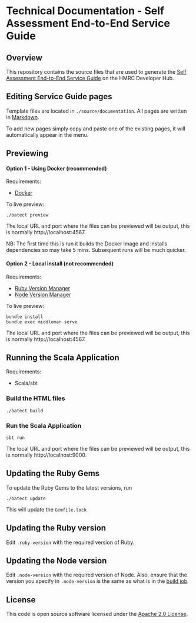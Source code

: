 # Technical Documentation - Self Assessment End-to-End Service Guide

## Overview

This repository contains the source files that are used to generate the [Self Assessment End-to-End Service Guide](https://developer.service.hmrc.gov.uk/guides/self-assessment-end-to-end-service-guide) on the HMRC Developer Hub.

## Editing Service Guide pages

Template files are located in `./source/documentation`. All pages are written in [Markdown](https://en.wikipedia.org/wiki/Markdown).

To add new pages simply copy and paste one of the existing pages, it will automatically appear in the menu.

## Previewing

#### Option 1 - Using Docker (recommended)

Requirements:
* [Docker](https://www.docker.com/)

To live preview:
```
./batect preview
```
The local URL and port where the files can be previewed will be output, this is normally http://localhost:4567.

NB: The first time this is run it builds the Docker image and installs dependencies so may take 5 mins.
Subsequent runs will be much quicker.

#### Option 2 - Local install (not recommended)

Requirements:
* [Ruby Version Manager](https://github.com/rbenv/rbenv)
* [Node Version Manager](https://github.com/nodenv/nodenv)

To live preview:
```
bundle install
bundle exec middleman serve
```
The local URL and port where the files can be previewed will be output, this is normally http://localhost:4567.

## Running the Scala Application

Requirements:
* Scala/sbt

### Build the HTML files
```
./batect build
```
### Run the Scala Application
```
sbt run
```

The local URL and port where the files can be previewed will be output, this is normally http://localhost:9000.

## Updating the Ruby Gems

To update the Ruby Gems to the latest versions, run
```
./batect update
```
This will update the `Gemfile.lock`

## Updating the Ruby version

Edit `.ruby-version` with the required version of Ruby.

## Updating the Node version

Edit `.node-version` with the required version of Node. Also, ensure that the version you specify in `.node-version` is the same as what is in the [build job](https://github.com/hmrc/build-jobs/blob/main/jobs/live/ddcelsSAPrePop.groovy#L143).

## License

This code is open source software licensed under the [Apache 2.0 License]("http://www.apache.org/licenses/LICENSE-2.0.html").
